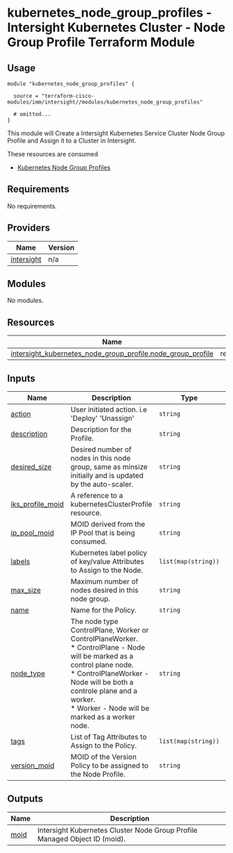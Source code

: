 # kubernetes_node_group_profiles - Intersight Kubernetes Cluster - Node Group Profile Terraform Module

## Usage

```hcl
module "kubernetes_node_group_profiles" {

  source = "terraform-cisco-modules/imm/intersight//modules/kubernetes_node_group_profiles"

  # omitted...
}
```

This module will Create a Intersight Kubernetes Service Cluster Node Group Profile and Assign it to a Cluster in Intersight.  

These resources are consumed

* [Kubernetes Node Group Profiles](https://registry.terraform.io/providers/CiscoDevNet/intersight/latest/docs/resources/kubernetes_node_group_profile)

<!-- BEGINNING OF PRE-COMMIT-TERRAFORM DOCS HOOK -->
## Requirements

No requirements.

## Providers

| Name | Version |
|------|---------|
| <a name="provider_intersight"></a> [intersight](#provider\_intersight) | n/a |

## Modules

No modules.

## Resources

| Name | Type |
|------|------|
| [intersight_kubernetes_node_group_profile.node_group_profile](https://registry.terraform.io/providers/CiscoDevNet/intersight/latest/docs/resources/kubernetes_node_group_profile) | resource |

## Inputs

| Name | Description | Type | Default | Required |
|------|-------------|------|---------|:--------:|
| <a name="input_action"></a> [action](#input\_action) | User initiated action. i.e 'Deploy' 'Unassign' | `string` | `"Unassign"` | no |
| <a name="input_description"></a> [description](#input\_description) | Description for the Profile. | `string` | `""` | no |
| <a name="input_desired_size"></a> [desired\_size](#input\_desired\_size) | Desired number of nodes in this node group, same as minsize initially and is updated by the auto-scaler. | `string` | `""` | no |
| <a name="input_iks_profile_moid"></a> [iks\_profile\_moid](#input\_iks\_profile\_moid) | A reference to a kubernetesClusterProfile resource. | `string` | n/a | yes |
| <a name="input_ip_pool_moid"></a> [ip\_pool\_moid](#input\_ip\_pool\_moid) | MOID derived from the IP Pool that is being consumed. | `string` | n/a | yes |
| <a name="input_labels"></a> [labels](#input\_labels) | Kubernetes label policy of key/value Attributes to Assign to the Node. | `list(map(string))` | `[]` | no |
| <a name="input_max_size"></a> [max\_size](#input\_max\_size) | Maximum number of nodes desired in this node group. | `string` | n/a | yes |
| <a name="input_name"></a> [name](#input\_name) | Name for the Policy. | `string` | `"node_profile"` | no |
| <a name="input_node_type"></a> [node\_type](#input\_node\_type) | The node type ControlPlane, Worker or ControlPlaneWorker.<br>* ControlPlane - Node will be marked as a control plane node.<br>* ControlPlaneWorker - Node will be both a controle plane and a worker.<br>* Worker - Node will be marked as a worker node. | `string` | `"Worker"` | no |
| <a name="input_tags"></a> [tags](#input\_tags) | List of Tag Attributes to Assign to the Policy. | `list(map(string))` | `[]` | no |
| <a name="input_version_moid"></a> [version\_moid](#input\_version\_moid) | MOID of the Version Policy to be assigned to the Node Profile. | `string` | n/a | yes |

## Outputs

| Name | Description |
|------|-------------|
| <a name="output_moid"></a> [moid](#output\_moid) | Intersight Kubernetes Cluster Node Group Profile Managed Object ID (moid). |
<!-- END OF PRE-COMMIT-TERRAFORM DOCS HOOK -->
